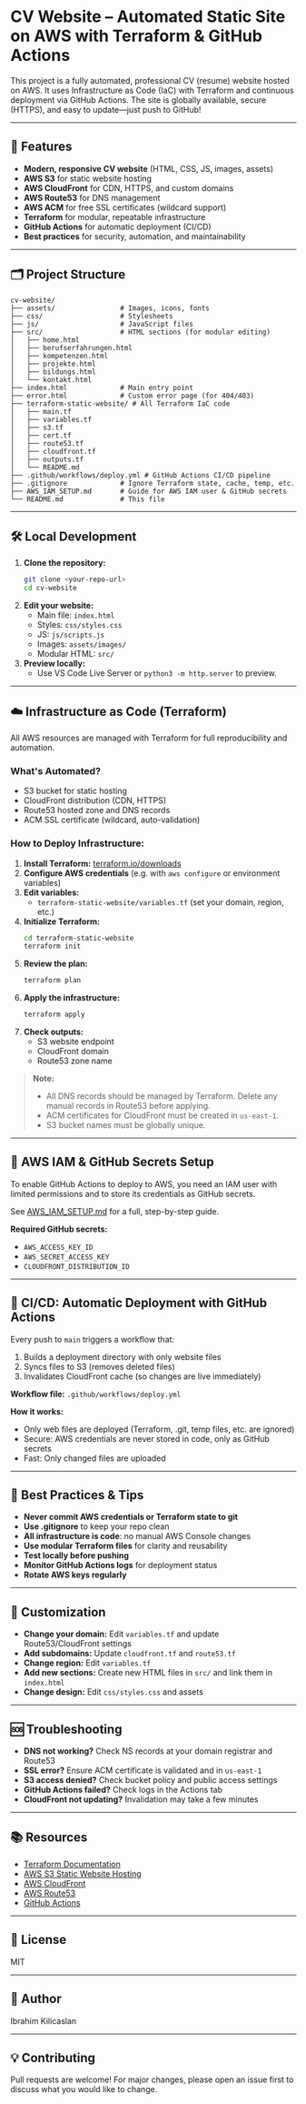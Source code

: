 # CV Website – Automated Static Site on AWS with Terraform & GitHub Actions

This project is a fully automated, professional CV (resume) website hosted on AWS. It uses Infrastructure as Code (IaC) with Terraform and continuous deployment via GitHub Actions. The site is globally available, secure (HTTPS), and easy to update—just push to GitHub!

---

## 🚀 Features
- **Modern, responsive CV website** (HTML, CSS, JS, images, assets)
- **AWS S3** for static website hosting
- **AWS CloudFront** for CDN, HTTPS, and custom domains
- **AWS Route53** for DNS management
- **AWS ACM** for free SSL certificates (wildcard support)
- **Terraform** for modular, repeatable infrastructure
- **GitHub Actions** for automatic deployment (CI/CD)
- **Best practices** for security, automation, and maintainability

---

## 🗂️ Project Structure

```
cv-website/
├── assets/                # Images, icons, fonts
├── css/                   # Stylesheets
├── js/                    # JavaScript files
├── src/                   # HTML sections (for modular editing)
│   ├── home.html
│   ├── berufserfahrungen.html
│   ├── kompetenzen.html
│   ├── projekte.html
│   ├── bildungs.html
│   └── kontakt.html
├── index.html             # Main entry point
├── error.html             # Custom error page (for 404/403)
├── terraform-static-website/ # All Terraform IaC code
│   ├── main.tf
│   ├── variables.tf
│   ├── s3.tf
│   ├── cert.tf
│   ├── route53.tf
│   ├── cloudfront.tf
│   ├── outputs.tf
│   └── README.md
├── .github/workflows/deploy.yml # GitHub Actions CI/CD pipeline
├── .gitignore             # Ignore Terraform state, cache, temp, etc.
├── AWS_IAM_SETUP.md       # Guide for AWS IAM user & GitHub secrets
└── README.md              # This file
```

---

## 🛠️ Local Development

1. **Clone the repository:**
   ```sh
   git clone <your-repo-url>
   cd cv-website
   ```
2. **Edit your website:**
   - Main file: `index.html`
   - Styles: `css/styles.css`
   - JS: `js/scripts.js`
   - Images: `assets/images/`
   - Modular HTML: `src/`
3. **Preview locally:**
   - Use VS Code Live Server or `python3 -m http.server` to preview.

---

## ☁️ Infrastructure as Code (Terraform)

All AWS resources are managed with Terraform for full reproducibility and automation.

### **What's Automated?**
- S3 bucket for static hosting
- CloudFront distribution (CDN, HTTPS)
- Route53 hosted zone and DNS records
- ACM SSL certificate (wildcard, auto-validation)

### **How to Deploy Infrastructure:**
1. **Install Terraform:** [terraform.io/downloads](https://www.terraform.io/downloads)
2. **Configure AWS credentials** (e.g. with `aws configure` or environment variables)
3. **Edit variables:**
   - `terraform-static-website/variables.tf` (set your domain, region, etc.)
4. **Initialize Terraform:**
   ```sh
   cd terraform-static-website
   terraform init
   ```
5. **Review the plan:**
   ```sh
   terraform plan
   ```
6. **Apply the infrastructure:**
   ```sh
   terraform apply
   ```
7. **Check outputs:**
   - S3 website endpoint
   - CloudFront domain
   - Route53 zone name

> **Note:**
> - All DNS records should be managed by Terraform. Delete any manual records in Route53 before applying.
> - ACM certificates for CloudFront must be created in `us-east-1`.
> - S3 bucket names must be globally unique.

---

## 🔐 AWS IAM & GitHub Secrets Setup

To enable GitHub Actions to deploy to AWS, you need an IAM user with limited permissions and to store its credentials as GitHub secrets.

See [AWS_IAM_SETUP.md](AWS_IAM_SETUP.md) for a full, step-by-step guide.

**Required GitHub secrets:**
- `AWS_ACCESS_KEY_ID`
- `AWS_SECRET_ACCESS_KEY`
- `CLOUDFRONT_DISTRIBUTION_ID`

---

## 🤖 CI/CD: Automatic Deployment with GitHub Actions

Every push to `main` triggers a workflow that:
1. Builds a deployment directory with only website files
2. Syncs files to S3 (removes deleted files)
3. Invalidates CloudFront cache (so changes are live immediately)

**Workflow file:** `.github/workflows/deploy.yml`

**How it works:**
- Only web files are deployed (Terraform, .git, temp files, etc. are ignored)
- Secure: AWS credentials are never stored in code, only as GitHub secrets
- Fast: Only changed files are uploaded

---

## 📝 Best Practices & Tips
- **Never commit AWS credentials or Terraform state to git**
- **Use .gitignore** to keep your repo clean
- **All infrastructure is code**: no manual AWS Console changes
- **Use modular Terraform files** for clarity and reusability
- **Test locally before pushing**
- **Monitor GitHub Actions logs** for deployment status
- **Rotate AWS keys regularly**

---

## 🧩 Customization
- **Change your domain:** Edit `variables.tf` and update Route53/CloudFront settings
- **Add subdomains:** Update `cloudfront.tf` and `route53.tf`
- **Change region:** Edit `variables.tf`
- **Add new sections:** Create new HTML files in `src/` and link them in `index.html`
- **Change design:** Edit `css/styles.css` and assets

---

## 🆘 Troubleshooting
- **DNS not working?** Check NS records at your domain registrar and Route53
- **SSL error?** Ensure ACM certificate is validated and in `us-east-1`
- **S3 access denied?** Check bucket policy and public access settings
- **GitHub Actions failed?** Check logs in the Actions tab
- **CloudFront not updating?** Invalidation may take a few minutes

---

## 📚 Resources
- [Terraform Documentation](https://www.terraform.io/docs/)
- [AWS S3 Static Website Hosting](https://docs.aws.amazon.com/AmazonS3/latest/userguide/WebsiteHosting.html)
- [AWS CloudFront](https://docs.aws.amazon.com/AmazonCloudFront/latest/DeveloperGuide/Introduction.html)
- [AWS Route53](https://docs.aws.amazon.com/Route53/latest/DeveloperGuide/Welcome.html)
- [GitHub Actions](https://docs.github.com/en/actions)

---

## 📝 License
MIT

---

## 👤 Author
Ibrahim Kilicaslan

---

## 💡 Contributing
Pull requests are welcome! For major changes, please open an issue first to discuss what you would like to change.